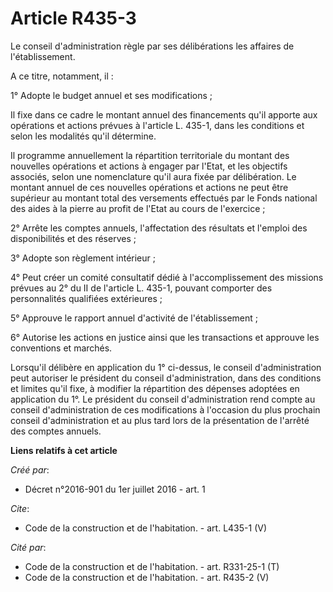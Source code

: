 # Article R435-3

Le conseil d'administration règle par ses délibérations les affaires de l'établissement. 

A ce titre, notamment, il : 

1° Adopte le budget annuel et ses modifications ; 

Il fixe dans ce cadre le montant annuel des financements qu'il apporte aux opérations et actions prévues à l'article L.
435-1, dans les conditions et selon les modalités qu'il détermine. 

Il programme annuellement la répartition territoriale du montant des nouvelles opérations et actions à engager par l'Etat, et
les objectifs associés, selon une nomenclature qu'il aura fixée par délibération. Le montant annuel de ces nouvelles
opérations et actions ne peut être supérieur au montant total des versements effectués par le Fonds national des aides à la
pierre au profit de l'Etat au cours de l'exercice ; 

2° Arrête les comptes annuels, l'affectation des résultats et l'emploi des disponibilités et des réserves ; 

3° Adopte son règlement intérieur ; 

4° Peut créer un comité consultatif dédié à l'accomplissement des missions prévues au 2° du II de l'article L. 435-1, pouvant
comporter des personnalités qualifiées extérieures ; 

5° Approuve le rapport annuel d'activité de l'établissement ; 

6° Autorise les actions en justice ainsi que les transactions et approuve les conventions et marchés. 

Lorsqu'il délibère en application du 1° ci-dessus, le conseil d'administration peut autoriser le président du conseil
d'administration, dans des conditions et limites qu'il fixe, à modifier la répartition des dépenses adoptées en application
du 1°. Le président du conseil d'administration rend compte au conseil d'administration de ces modifications à l'occasion du
plus prochain conseil d'administration et au plus tard lors de la présentation de l'arrêté des comptes annuels.

**Liens relatifs à cet article**

_Créé par_:

  - Décret n°2016-901 du 1er juillet 2016 - art. 1

_Cite_:

  - Code de la construction et de l'habitation. - art. L435-1 (V)

_Cité par_:

  - Code de la construction et de l'habitation. - art. R331-25-1 (T)
  - Code de la construction et de l'habitation. - art. R435-2 (V)
